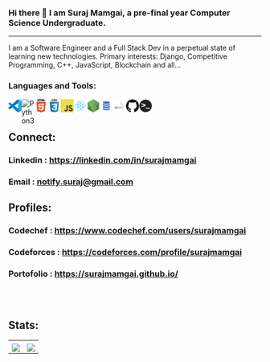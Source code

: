 

<!--
**surajmamgai/surajmamgai** is a ✨ _special_ ✨ repository because its `README.md` (this file) appears on your GitHub profile.

Here are some ideas to get you started:

- 🔭 I’m currently working on ...
- 🌱 I’m currently learning ...
- 👯 I’m looking to collaborate on ...
- 🤔 I’m looking for help with ...
- 💬 Ask me about ...
- 📫 How to reach me: ...
- 😄 Pronouns: ...
- ⚡ Fun fact: ...
-->
### Hi there 👋 I am Suraj Mamgai, a pre-final year Computer Science Undergraduate.
---


I am a Software Engineer and a Full Stack Dev in a perpetual state of learning new technologies.
Primary interests: Django, Competitive Programming, C++, JavaScript, Blockchain and all...

### Languages and Tools:

<img align="left" alt="Visual Studio Code" width="26px" src="https://raw.githubusercontent.com/github/explore/80688e429a7d4ef2fca1e82350fe8e3517d3494d/topics/visual-studio-code/visual-studio-code.png" />
<img align="left" alt="Python3" width="26px" src="https://hugovk.github.io/python-logos/img/PyCon%20India%202019.png" />
<img align="left" alt="HTML5" width="26px" src="https://raw.githubusercontent.com/github/explore/80688e429a7d4ef2fca1e82350fe8e3517d3494d/topics/html/html.png" />
<img align="left" alt="CSS3" width="26px" src="https://raw.githubusercontent.com/github/explore/80688e429a7d4ef2fca1e82350fe8e3517d3494d/topics/css/css.png" />
<img align="left" alt="JavaScript" width="26px" src="https://raw.githubusercontent.com/github/explore/80688e429a7d4ef2fca1e82350fe8e3517d3494d/topics/javascript/javascript.png" />
<img align="left" alt="React" width="26px" src="https://raw.githubusercontent.com/github/explore/80688e429a7d4ef2fca1e82350fe8e3517d3494d/topics/react/react.png" />
<img align="left" alt="Node.js" width="26px" src="https://raw.githubusercontent.com/github/explore/80688e429a7d4ef2fca1e82350fe8e3517d3494d/topics/nodejs/nodejs.png" />
<img align="left" alt="SQL" width="26px" src="https://raw.githubusercontent.com/github/explore/80688e429a7d4ef2fca1e82350fe8e3517d3494d/topics/sql/sql.png" />
<img align="left" alt="MySQL" width="26px" src="https://raw.githubusercontent.com/github/explore/80688e429a7d4ef2fca1e82350fe8e3517d3494d/topics/mysql/mysql.png" />
<img align="left" alt="GitHub" width="26px" src="https://raw.githubusercontent.com/github/explore/78df643247d429f6cc873026c0622819ad797942/topics/github/github.png" />
<img align="left" alt="Terminal" width="26px" src="https://raw.githubusercontent.com/github/explore/80688e429a7d4ef2fca1e82350fe8e3517d3494d/topics/terminal/terminal.png" />

<br />
<br />

## Connect:
### Linkedin : https://linkedin.com/in/surajmamgai
### Email : notify.suraj@gmail.com

## Profiles:
### Codechef : https://www.codechef.com/users/surajmamgai
### Codeforces : https://codeforces.com/profile/surajmamgai
### Portofolio : https://surajmamgai.github.io/
<br />
<br />

## Stats:
 <table>
  <tr>
    <th>
      <img src="https://github-readme-stats.vercel.app/api?username=surajmamgai&show_icons=true&theme=radical&count_private=true&border_radius=8&custom_title=My+Github+Stats" align="center" />
    </th>
  <th>
   <img src="https://github-readme-streak-stats.herokuapp.com/?user=surajmamgai&hide_border=true&theme=blueberry" align="center" />
  </th>
     </tr>
</table>

